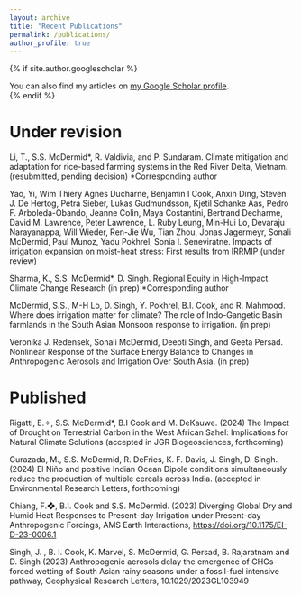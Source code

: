 ```yaml
---
layout: archive
title: "Recent Publications"
permalink: /publications/
author_profile: true
---
```


{% if site.author.googlescholar %}
  <div class="wordwrap">You can also find my articles on <a href="{{site.author.googlescholar}}">my Google Scholar profile</a>.</div>
{% endif %}

# Under revision

Li, T., S.S. McDermid*, R. Valdivia, and P. Sundaram. Climate mitigation and adaptation for rice-based farming systems in the Red River Delta, Vietnam. (resubmitted, pending decision)
*Corresponding author

Yao, Yi, Wim Thiery Agnes Ducharne, Benjamin I Cook, Anxin Ding, Steven J. De Hertog, Petra Sieber, Lukas Gudmundsson, Kjetil Schanke Aas, Pedro F. Arboleda-Obando, Jeanne Colin, Maya Costantini, Bertrand Decharme, David M. Lawrence, Peter Lawrence, L. Ruby Leung, Min-Hui Lo, Devaraju Narayanappa, Will Wieder, Ren-Jie Wu, Tian Zhou, Jonas Jagermeyr, Sonali McDermid, Paul Munoz, Yadu Pokhrel, Sonia I. Seneviratne. Impacts of irrigation expansion on moist-heat stress: First results from IRRMIP (under review)

Sharma, K., S.S. McDermid*, D. Singh. Regional Equity in High-Impact Climate Change Research (in prep)
*Corresponding author

McDermid, S.S., M-H Lo, D. Singh, Y. Pokhrel, B.I. Cook, and R. Mahmood. Where does irrigation matter for climate? The role of Indo-Gangetic Basin farmlands in the South Asian Monsoon response to irrigation. (in prep)

Veronika J. Redensek, Sonali McDermid, Deepti Singh, and Geeta Persad. Nonlinear Response of the Surface Energy Balance to Changes in Anthropogenic Aerosols and Irrigation Over South Asia. (in prep)


# Published

Rigatti, E.✧, S.S. McDermid*, B.I Cook and M. DeKauwe. (2024) The Impact of Drought on Terrestrial Carbon in the West African Sahel: Implications for Natural Climate Solutions (accepted in JGR Biogeosciences, forthcoming)

Gurazada, M., S.S. McDermid, R. DeFries, K. F. Davis, J. Singh, D. Singh. (2024) El Niño and positive Indian Ocean Dipole conditions simultaneously reduce the production of multiple cereals across India. (accepted in Environmental Research Letters, forthcoming)

Chiang, F.❖, B.I. Cook and S.S. McDermid. (2023) Diverging Global Dry and Humid Heat Responses to Present-day Irrigation under Present-day Anthropogenic Forcings, AMS Earth Interactions, https://doi.org/10.1175/EI-D-23-0006.1

Singh, J. , B. I. Cook, K. Marvel, S. McDermid, G. Persad, B. Rajaratnam and D. Singh (2023) Anthropogenic aerosols delay the emergence of GHGs-forced wetting of South Asian rainy seasons under a fossil-fuel intensive pathway, Geophysical Research Letters, 10.1029/2023GL103949 


